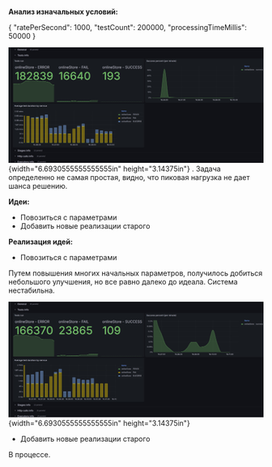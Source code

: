 **Анализ изначальных условий:**

 { 
"ratePerSecond": 1000, 
"testCount": 200000, 
"processingTimeMillis": 50000 
}

![](./image1.png){width="6.6930555555555555in" height="3.14375in"}
.
Задача определенно не самая простая, видно, что пиковая нагрузка не дает шанса решению.

**Идеи:**
- Повозиться с параметрами
- Добавить новые реализации старого


**Реализация идей:**

- Повозиться с параметрами

Путем повышения многих начальных параметров, получилось добиться небольшого улучшения, но все равно далеко до идеала. Система нестабильна.

![](./image2.png){width="6.6930555555555555in" height="3.14375in"}

- Добавить новые реализации старого

В процессе.
